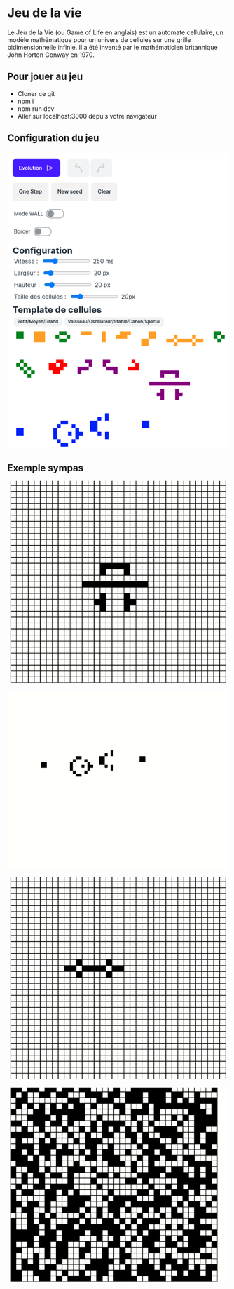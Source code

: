 # Jeu de la vie

Le Jeu de la Vie (ou Game of Life en anglais) est un automate cellulaire, un modèle mathématique pour un univers de cellules sur une grille bidimensionnelle infinie. Il a été inventé par le mathématicien britannique John Horton Conway en 1970.

## Pour jouer au jeu

- Cloner ce git
- npm i
- npm run dev
- Aller sur localhost:3000 depuis votre navigateur

## Configuration du jeu

![alt text](image.png)

## Exemple sympas

![alt text](cool.gif)

![alt text](canon.gif)

![alt text](oscillateur.gif)

![alt text](border.gif)

